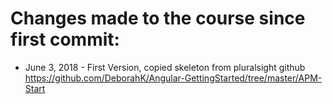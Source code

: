 # Changes made to the course since first commit:
- June 3, 2018 - First Version, copied skeleton from pluralsight github https://github.com/DeborahK/Angular-GettingStarted/tree/master/APM-Start